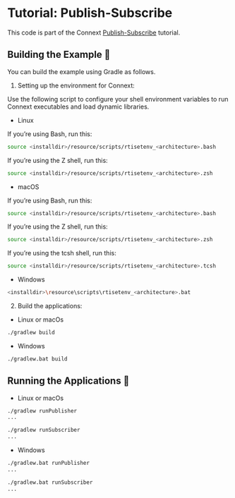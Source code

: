 # Tutorial: Publish-Subscribe

This code is part of the Connext [Publish-Subscribe](https://community.rti.com/static/documentation/developers/current/learn/publish-subscribe.html) tutorial.

## Building the Example :wrench:

You can build the example using Gradle as follows.

1. Setting up the environment for Connext:

Use the following script to configure your shell environment variables to run
Connext executables and load dynamic libraries.

* Linux

If you’re using Bash, run this:

```sh
source <installdir>/resource/scripts/rtisetenv_<architecture>.bash
```

If you’re using the Z shell, run this:

```sh
source <installdir>/resource/scripts/rtisetenv_<architecture>.zsh
```

* macOS

If you’re using Bash, run this:

```sh
source <installdir>/resource/scripts/rtisetenv_<architecture>.bash
```

If you’re using the Z shell, run this:

```sh
source <installdir>/resource/scripts/rtisetenv_<architecture>.zsh
```

If you’re using the tcsh shell, run this:

```sh
source <installdir>/resource/scripts/rtisetenv_<architecture>.tcsh
```

* Windows

```sh
<installdir>\resource\scripts\rtisetenv_<architecture>.bat
```

2. Build the applications:

* Linux or macOs

```sh
./gradlew build
```

* Windows

```sh
./gradlew.bat build
```

## Running the Applications :rocket:

* Linux or macOs

```sh
./gradlew runPublisher
...
```

```sh
./gradlew runSubscriber
...
```

* Windows

```sh
./gradlew.bat runPublisher
...
```

```sh
./gradlew.bat runSubscriber
...
```
